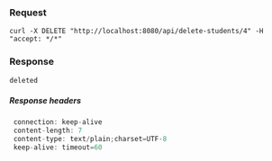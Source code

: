 ### Request

```
curl -X DELETE "http://localhost:8080/api/delete-students/4" -H "accept: */*"
```

### Response

```java
deleted
```

##### Response headers

```java
 connection: keep-alive  
 content-length: 7 
 content-type: text/plain;charset=UTF-8  
 keep-alive: timeout=60 
```

